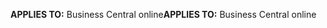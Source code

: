 <span data-ttu-id="74511-101">**APPLIES TO:** Business Central online</span><span class="sxs-lookup"><span data-stu-id="74511-101">**APPLIES TO:** Business Central online</span></span>